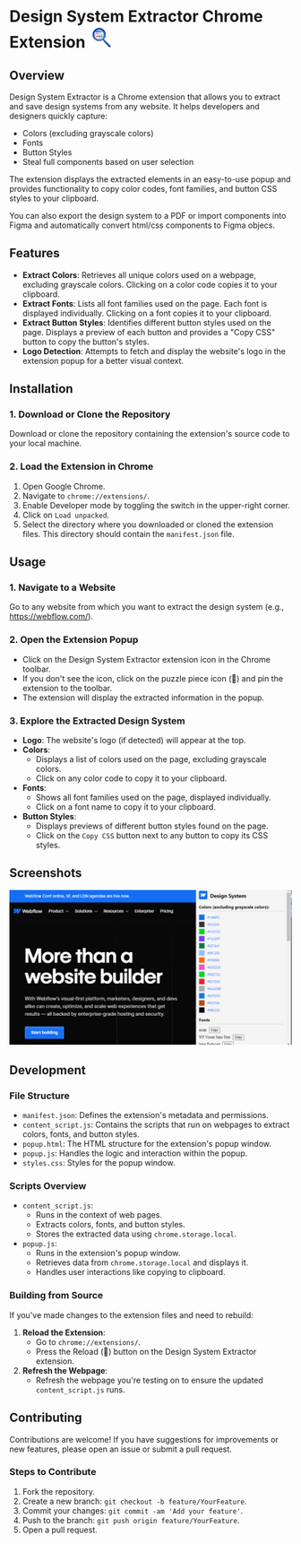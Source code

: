 # Design System Extractor Chrome Extension <img src="./icons/icon128.png" alt="Design System Extractor Logo" width="8%" />

## Overview

Design System Extractor is a Chrome extension that allows you to extract and save design systems from any website. It helps developers and designers quickly capture:

- Colors (excluding grayscale colors)
- Fonts
- Button Styles
- Steal full components based on user selection

The extension displays the extracted elements in an easy-to-use popup and provides functionality to copy color codes, font families, and button CSS styles to your clipboard.

You can also export the design system to a PDF or import components into Figma and automatically convert html/css components to Figma objecs.


## Features

- **Extract Colors**: Retrieves all unique colors used on a webpage, excluding grayscale colors. Clicking on a color code copies it to your clipboard.
- **Extract Fonts**: Lists all font families used on the page. Each font is displayed individually. Clicking on a font copies it to your clipboard.
- **Extract Button Styles**: Identifies different button styles used on the page. Displays a preview of each button and provides a "Copy CSS" button to copy the button's styles.
- **Logo Detection**: Attempts to fetch and display the website's logo in the extension popup for a better visual context.

## Installation

### 1. Download or Clone the Repository

Download or clone the repository containing the extension's source code to your local machine.

### 2. Load the Extension in Chrome

1. Open Google Chrome.
2. Navigate to `chrome://extensions/`.
3. Enable Developer mode by toggling the switch in the upper-right corner.
4. Click on `Load unpacked`.
5. Select the directory where you downloaded or cloned the extension files. This directory should contain the `manifest.json` file.

## Usage

### 1. Navigate to a Website

Go to any website from which you want to extract the design system (e.g., https://webflow.com/).

### 2. Open the Extension Popup

- Click on the Design System Extractor extension icon in the Chrome toolbar.
- If you don't see the icon, click on the puzzle piece icon (🔧) and pin the extension to the toolbar.
- The extension will display the extracted information in the popup.

### 3. Explore the Extracted Design System

- **Logo**: The website's logo (if detected) will appear at the top.
- **Colors**:
  - Displays a list of colors used on the page, excluding grayscale colors.
  - Click on any color code to copy it to your clipboard.
- **Fonts**:
  - Shows all font families used on the page, displayed individually.
  - Click on a font name to copy it to your clipboard.
- **Button Styles**:
  - Displays previews of different button styles found on the page.
  - Click on the `Copy CSS` button next to any button to copy its CSS styles.

## Screenshots

![Screenshot 1](./screenshots/webflow.png)


## Development

### File Structure

- `manifest.json`: Defines the extension's metadata and permissions.
- `content_script.js`: Contains the scripts that run on webpages to extract colors, fonts, and button styles.
- `popup.html`: The HTML structure for the extension's popup window.
- `popup.js`: Handles the logic and interaction within the popup.
- `styles.css`: Styles for the popup window.

### Scripts Overview

- `content_script.js`:
  - Runs in the context of web pages.
  - Extracts colors, fonts, and button styles.
  - Stores the extracted data using `chrome.storage.local`.
- `popup.js`:
  - Runs in the extension's popup window.
  - Retrieves data from `chrome.storage.local` and displays it.
  - Handles user interactions like copying to clipboard.

### Building from Source

If you've made changes to the extension files and need to rebuild:

1. **Reload the Extension**:
   - Go to `chrome://extensions/`.
   - Press the Reload (🔄) button on the Design System Extractor extension.
2. **Refresh the Webpage**:
   - Refresh the webpage you're testing on to ensure the updated `content_script.js` runs.

## Contributing

Contributions are welcome! If you have suggestions for improvements or new features, please open an issue or submit a pull request.

### Steps to Contribute

1. Fork the repository.
2. Create a new branch: `git checkout -b feature/YourFeature`.
3. Commit your changes: `git commit -am 'Add your feature'`.
4. Push to the branch: `git push origin feature/YourFeature`.
5. Open a pull request.
